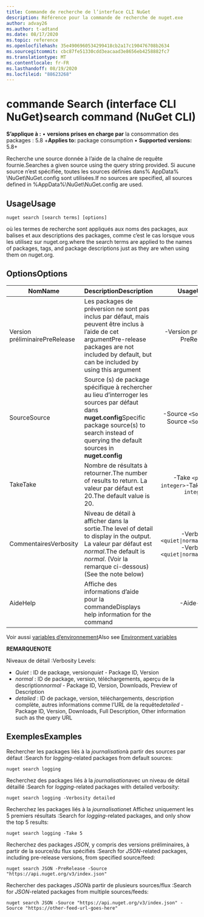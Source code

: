 ```yaml
---
title: Commande de recherche de l’interface CLI NuGet
description: Référence pour la commande de recherche de nuget.exe
author: advay26
ms.author: t-adtand
ms.date: 08/17/2020
ms.topic: reference
ms.openlocfilehash: 35e4906960534299418cb2a17c190476708b2634
ms.sourcegitcommit: cbc87fe51330cdd3eacaad3e8656eb4258882fc7
ms.translationtype: MT
ms.contentlocale: fr-FR
ms.lasthandoff: 08/19/2020
ms.locfileid: "88623268"
---
```

# <a name="search-command-nuget-cli"></a><span data-ttu-id="ea96f-103">commande Search (interface CLI NuGet)</span><span class="sxs-lookup"><span data-stu-id="ea96f-103">search command (NuGet CLI)</span></span>

<span data-ttu-id="ea96f-104">**S’applique à :** &bullet; **versions prises en charge par** la consommation des packages : 5.8 +</span><span class="sxs-lookup"><span data-stu-id="ea96f-104">**Applies to:** package consumption &bullet; **Supported versions:** 5.8+</span></span>

<span data-ttu-id="ea96f-105">Recherche une source donnée à l’aide de la chaîne de requête fournie.</span><span class="sxs-lookup"><span data-stu-id="ea96f-105">Searches a given source using the query string provided.</span></span> <span data-ttu-id="ea96f-106">Si aucune source n’est spécifiée, toutes les sources définies dans% AppData% \NuGet\NuGet.config sont utilisées.</span><span class="sxs-lookup"><span data-stu-id="ea96f-106">If no sources are specified, all sources defined in %AppData%\NuGet\NuGet.config are used.</span></span>

## <a name="usage"></a><span data-ttu-id="ea96f-107">Usage</span><span class="sxs-lookup"><span data-stu-id="ea96f-107">Usage</span></span>

```cli
nuget search [search terms] [options]
```

<span data-ttu-id="ea96f-108">où les termes de recherche sont appliqués aux noms des packages, aux balises et aux descriptions des packages, comme c’est le cas lorsque vous les utilisez sur nuget.org.</span><span class="sxs-lookup"><span data-stu-id="ea96f-108">where the search terms are applied to the names of packages, tags, and package descriptions just as they are when using them on nuget.org.</span></span>

## <a name="options"></a><span data-ttu-id="ea96f-109">Options</span><span class="sxs-lookup"><span data-stu-id="ea96f-109">Options</span></span>

| <span data-ttu-id="ea96f-110">Nom</span><span class="sxs-lookup"><span data-stu-id="ea96f-110">Name</span></span> | <span data-ttu-id="ea96f-111">Description</span><span class="sxs-lookup"><span data-stu-id="ea96f-111">Description</span></span> | <span data-ttu-id="ea96f-112">Usage</span><span class="sxs-lookup"><span data-stu-id="ea96f-112">Usage</span></span> |
| ---  |     ---     |  :-:  |
| <span data-ttu-id="ea96f-113">Version préliminaire</span><span class="sxs-lookup"><span data-stu-id="ea96f-113">PreRelease</span></span> | <span data-ttu-id="ea96f-114">Les packages de préversion ne sont pas inclus par défaut, mais peuvent être inclus à l’aide de cet argument</span><span class="sxs-lookup"><span data-stu-id="ea96f-114">Pre-release packages are not included by default, but can be included by using this argument</span></span> | <span data-ttu-id="ea96f-115">-Version préliminaire</span><span class="sxs-lookup"><span data-stu-id="ea96f-115">-PreRelease</span></span> |
| <span data-ttu-id="ea96f-116">Source</span><span class="sxs-lookup"><span data-stu-id="ea96f-116">Source</span></span> | <span data-ttu-id="ea96f-117">Source (s) de package spécifique à rechercher au lieu d’interroger les sources par défaut dans __nuget.config__</span><span class="sxs-lookup"><span data-stu-id="ea96f-117">Specific package source(s) to search instead of querying the default sources in __nuget.config__</span></span> | <span data-ttu-id="ea96f-118">-Source `<Source URL>`</span><span class="sxs-lookup"><span data-stu-id="ea96f-118">-Source `<Source URL>`</span></span>|
| <span data-ttu-id="ea96f-119">Take</span><span class="sxs-lookup"><span data-stu-id="ea96f-119">Take</span></span> | <span data-ttu-id="ea96f-120">Nombre de résultats à retourner.</span><span class="sxs-lookup"><span data-stu-id="ea96f-120">The number of results to return.</span></span> <span data-ttu-id="ea96f-121">La valeur par défaut est 20.</span><span class="sxs-lookup"><span data-stu-id="ea96f-121">The default value is 20.</span></span> | <span data-ttu-id="ea96f-122">-Take `<positive integer>`</span><span class="sxs-lookup"><span data-stu-id="ea96f-122">-Take `<positive integer>`</span></span> |
| <span data-ttu-id="ea96f-123">Commentaires</span><span class="sxs-lookup"><span data-stu-id="ea96f-123">Verbosity</span></span> | <span data-ttu-id="ea96f-124">Niveau de détail à afficher dans la sortie.</span><span class="sxs-lookup"><span data-stu-id="ea96f-124">The level of detail to display in the output.</span></span> <span data-ttu-id="ea96f-125">La valeur par défaut est _normal_.</span><span class="sxs-lookup"><span data-stu-id="ea96f-125">The default is _normal_.</span></span> <span data-ttu-id="ea96f-126">(Voir la remarque ci-dessous)</span><span class="sxs-lookup"><span data-stu-id="ea96f-126">(See the note below)</span></span>  | <span data-ttu-id="ea96f-127">-Verbosité `<quiet\|normal\|detailed>`</span><span class="sxs-lookup"><span data-stu-id="ea96f-127">-Verbosity `<quiet\|normal\|detailed>`</span></span> |
| <span data-ttu-id="ea96f-128">Aide</span><span class="sxs-lookup"><span data-stu-id="ea96f-128">Help</span></span> | <span data-ttu-id="ea96f-129">Affiche des informations d’aide pour la commande</span><span class="sxs-lookup"><span data-stu-id="ea96f-129">Displays help information for the command</span></span> | <span data-ttu-id="ea96f-130">-Aide</span><span class="sxs-lookup"><span data-stu-id="ea96f-130">-Help</span></span> |

<span data-ttu-id="ea96f-131">Voir aussi [variables d’environnement](cli-ref-environment-variables.md)</span><span class="sxs-lookup"><span data-stu-id="ea96f-131">Also see [Environment variables](cli-ref-environment-variables.md)</span></span>

<span data-ttu-id="ea96f-132">__REMARQUE__</span><span class="sxs-lookup"><span data-stu-id="ea96f-132">__NOTE__</span></span>

<span data-ttu-id="ea96f-133">Niveaux de détail :</span><span class="sxs-lookup"><span data-stu-id="ea96f-133">Verbosity Levels:</span></span>

* <span data-ttu-id="ea96f-134">_Quiet_ : ID de package, version</span><span class="sxs-lookup"><span data-stu-id="ea96f-134">_quiet_ - Package ID, Version</span></span>
* <span data-ttu-id="ea96f-135">_normal_ : ID de package, version, téléchargements, aperçu de la description</span><span class="sxs-lookup"><span data-stu-id="ea96f-135">_normal_ - Package ID, Version, Downloads, Preview of Description</span></span>
* <span data-ttu-id="ea96f-136">_detailed_ : ID de package, version, téléchargements, description complète, autres informations comme l’URL de la requête</span><span class="sxs-lookup"><span data-stu-id="ea96f-136">_detailed_ - Package ID, Version, Downloads, Full Description, Other information such as the query URL</span></span>

## <a name="examples"></a><span data-ttu-id="ea96f-137">Exemples</span><span class="sxs-lookup"><span data-stu-id="ea96f-137">Examples</span></span>

<span data-ttu-id="ea96f-138">Rechercher les packages liés à la *journalisation*à partir des sources par défaut :</span><span class="sxs-lookup"><span data-stu-id="ea96f-138">Search for *logging*-related packages from default sources:</span></span>
```
nuget search logging
```
<span data-ttu-id="ea96f-139">Recherchez des packages liés à la *journalisation*avec un niveau de détail détaillé :</span><span class="sxs-lookup"><span data-stu-id="ea96f-139">Search for *logging*-related packages with detailed verbosity:</span></span>
```
nuget search logging -Verbosity detailed
```
<span data-ttu-id="ea96f-140">Recherchez les packages liés à la *journalisation*et Affichez uniquement les 5 premiers résultats :</span><span class="sxs-lookup"><span data-stu-id="ea96f-140">Search for *logging*-related packages, and only show the top 5 results:</span></span>
```
nuget search logging -Take 5
```
<span data-ttu-id="ea96f-141">Recherchez des packages *JSON*, y compris des versions préliminaires, à partir de la source/du flux spécifiés :</span><span class="sxs-lookup"><span data-stu-id="ea96f-141">Search for *JSON*-related packages, including pre-release versions, from specified source/feed:</span></span>
```
nuget search JSON -PreRelease -Source "https://api.nuget.org/v3/index.json"
```
<span data-ttu-id="ea96f-142">Rechercher des packages *JSON*à partir de plusieurs sources/flux :</span><span class="sxs-lookup"><span data-stu-id="ea96f-142">Search for *JSON*-related packages from multiple sources/feeds:</span></span>
```
nuget search JSON -Source "https://api.nuget.org/v3/index.json" -Source "https://other-feed-url-goes-here"
```
